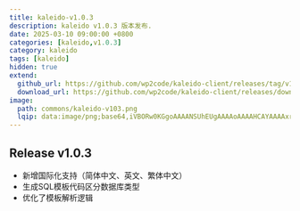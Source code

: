 ```yaml
---
title: kaleido-v1.0.3
description: kaleido v1.0.3 版本发布.
date: 2025-03-10 09:00:00 +0800
categories: [kaleido,v1.0.3]
category: kaleido
tags: [kaleido]
hidden: true
extend:
  github_url: https://github.com/wp2code/kaleido-client/releases/tag/v1.0.3
  download_url: https://github.com/wp2code/kaleido-client/releases/download/v1.0.3/kaleido-client-1.0.3-setup.exe
image:
  path: commons/kaleido-v103.png
  lqip: data:image/png;base64,iVBORw0KGgoAAAANSUhEUgAAAAoAAAAHCAYAAAAxrNxjAAAAAklEQVR4AewaftIAAABlSURBVI3BPQrCUBBG0TtDOrERIXbZnb0LyP5sUrkIIUWIxJ/CzHxiIwoG3jm2P7R63G9kCkksqY7dics44AaZ4m233TBOV55zEBGYGa5MkPhmDusmWNV8VPxx7gfo+eEUcgo5hV5J7iZnlnhAtwAAAABJRU5ErkJggg==
---
```


## Release v1.0.3
- 新增国际化支持（简体中文、英文、繁体中文）
- 生成SQL模板代码区分数据库类型
- 优化了模板解析逻辑

